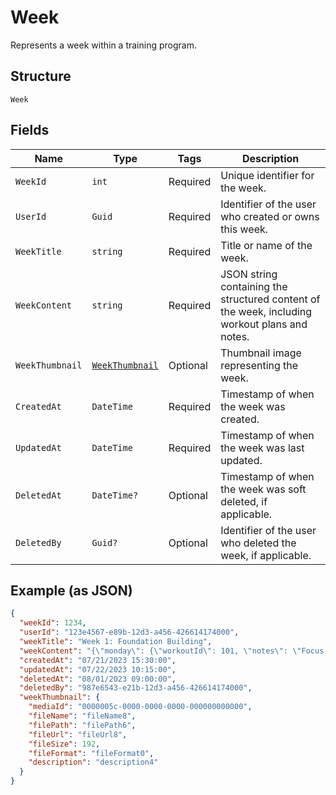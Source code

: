 
# Week

Represents a week within a training program.

## Structure

`Week`

## Fields

| Name | Type | Tags | Description |
|  --- | --- | --- | --- |
| `WeekId` | `int` | Required | Unique identifier for the week. |
| `UserId` | `Guid` | Required | Identifier of the user who created or owns this week. |
| `WeekTitle` | `string` | Required | Title or name of the week. |
| `WeekContent` | `string` | Required | JSON string containing the structured content of the week, including workout plans and notes. |
| `WeekThumbnail` | [`WeekThumbnail`](../../doc/models/week-thumbnail.md) | Optional | Thumbnail image representing the week. |
| `CreatedAt` | `DateTime` | Required | Timestamp of when the week was created. |
| `UpdatedAt` | `DateTime` | Required | Timestamp of when the week was last updated. |
| `DeletedAt` | `DateTime?` | Optional | Timestamp of when the week was soft deleted, if applicable. |
| `DeletedBy` | `Guid?` | Optional | Identifier of the user who deleted the week, if applicable. |

## Example (as JSON)

```json
{
  "weekId": 1234,
  "userId": "123e4567-e89b-12d3-a456-426614174000",
  "weekTitle": "Week 1: Foundation Building",
  "weekContent": "{\"monday\": {\"workoutId\": 101, \"notes\": \"Focus on form\"}, \"wednesday\": {\"workoutId\": 102, \"notes\": \"Increase weight if possible\"}, \"friday\": {\"workoutId\": 103, \"notes\": \"Cool down properly\"}}",
  "createdAt": "07/21/2023 15:30:00",
  "updatedAt": "07/22/2023 10:15:00",
  "deletedAt": "08/01/2023 09:00:00",
  "deletedBy": "987e6543-e21b-12d3-a456-426614174000",
  "weekThumbnail": {
    "mediaId": "0000005c-0000-0000-0000-000000000000",
    "fileName": "fileName8",
    "filePath": "filePath6",
    "fileUrl": "fileUrl8",
    "fileSize": 192,
    "fileFormat": "fileFormat0",
    "description": "description4"
  }
}
```

